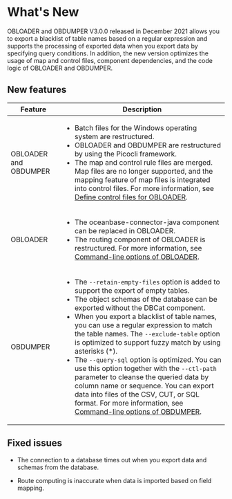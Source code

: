 # What's New

OBLOADER and OBDUMPER V3.0.0 released in December 2021 allows you to export a blacklist of table names based on a regular expression and supports the processing of exported data when you export data by specifying query conditions. In addition, the new version optimizes the usage of map and control files, component dependencies, and the code logic of OBLOADER and OBDUMPER. 

## New features



|Feature|Description|
|-----------------------|-----------------------------------------------------------------------------------------------------------------------------------------------------------------------------------------------------------------------------------------------------------------------------------------------------------------------------------------------------------------------------------------------------------------------------------------------------------------------------------------------------------------------------------------------------------------------------------------------------------------------------------------------------------------------------------------------------------------------------------------------------------------------------------------------------------------------------------------------------------------------------------------------------|
| OBLOADER and OBDUMPER | <ul><li> Batch files for the Windows operating system are restructured.   </li><li> OBLOADER and OBDUMPER are restructured by using the Picocli framework.   </li><li> The map and control rule files are merged. Map files are no longer supported, and the mapping feature of map files is integrated into control files.  For more information, see [Define control files for OBLOADER](2.OBLOADER/2.obloader-user-guide/5.obloader-data-processing/1.obloader-define-control-files.md). </li></ul>  |
| OBLOADER              | <ul><li> The oceanbase-connector-java component can be replaced in OBLOADER.   </li><li> The routing component of OBLOADER is restructured.  For more information, see [Command-line options of OBLOADER](2.OBLOADER/2.obloader-user-guide/3.obloader-command-line-options.md). </li></ul> |
| OBDUMPER              | <ul><li> The `--retain-empty-files` option is added to support the export of empty tables.   </li><li> The object schemas of the database can be exported without the DBCat component.   </li><li> When you export a blacklist of table names, you can use a regular expression to match the table names. The `--exclude-table` option is optimized to support fuzzy match by using asterisks (\*).   </li><li> The `--query-sql` option is optimized. You can use this option together with the `--ctl-path` parameter to cleanse the queried data by column name or sequence. You can export data into files of the CSV, CUT, or SQL format.  For more information, see [Command-line options of OBDUMPER](3.OBDUMPER/2.obdumper-user-guide/3.obdumper-command-line-options.md). </li></ul>   |



Fixed issues 
---------------------------------

* The connection to a database times out when you export data and schemas from the database.

  

* Route computing is inaccurate when data is imported based on field mapping.